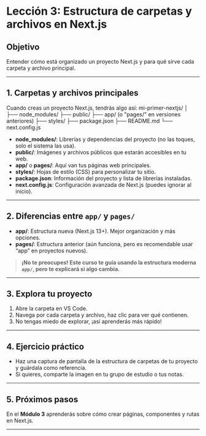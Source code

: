 
# Lección 3: Estructura de carpetas y archivos en Next.js

## Objetivo
Entender cómo está organizado un proyecto Next.js y para qué sirve cada carpeta y archivo principal.

---

## 1. Carpetas y archivos principales

Cuando creas un proyecto Next.js, tendrás algo así:
mi-primer-nextjs/
│
├── node_modules/
├── public/
├── app/ (o "pages/" en versiones anteriores)
├── styles/
├── package.json
├── README.md
└── next.config.js

- **node_modules/**: Librerías y dependencias del proyecto (no las toques, solo el sistema las usa).
- **public/**: Imágenes y archivos públicos que estarán accesibles en tu web.
- **app/** o **pages/**: Aquí van tus páginas web principales.
- **styles/**: Hojas de estilo (CSS) para personalizar tu sitio.
- **package.json**: Información del proyecto y lista de librerías instaladas.
- **next.config.js**: Configuración avanzada de Next.js (puedes ignorar al inicio).

---

## 2. Diferencias entre `app/` y `pages/`

- **app/**: Estructura nueva (Next.js 13+). Mejor organización y más opciones.  
- **pages/**: Estructura anterior (aún funciona, pero es recomendable usar “app” en proyectos nuevos).

> **¡No te preocupes! Este curso te guía usando la estructura moderna `app/`, pero te explicará si algo cambia.**

---

## 3. Explora tu proyecto

1. Abre la carpeta en VS Code.
2. Navega por cada carpeta y archivo, haz clic para ver qué contienen.
3. No tengas miedo de explorar, ¡así aprenderás más rápido!

---

## 4. Ejercicio práctico

- Haz una captura de pantalla de la estructura de carpetas de tu proyecto y guárdala como referencia.
- Si quieres, comparte la imagen en tu grupo de estudio o tus notas.

---

## 5. Próximos pasos

En el **Módulo 3** aprenderás sobre cómo crear páginas, componentes y rutas en Next.js.

---

